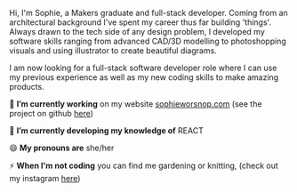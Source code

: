 Hi, I'm Sophie, a Makers graduate and full-stack developer. Coming from an architectural background I've spent my career thus far building 'things'. Always drawn to the tech side of any design problem, I developed my software skills ranging from advanced CAD/3D modelling to photoshopping visuals and using illustrator to create beautiful diagrams. 

I am now looking for a full-stack software developer role where I can use my previous experience as well as my new coding skills to make amazing products. 

 🔭  **I’m currently working** on my website [sophieworsnop.com](https://sophieworsnop.com) (see the project on github [here](https://github.com/sophiewo/sophieworsnop))

 🌱  **I’m currently developing my knowledge of** REACT

 😄  **My pronouns are**  she/her

 ⚡ **When I'm not coding** you can find me gardening or knitting, (check out my instagram [here](https://www.instagram.com/sophieknits_/))

